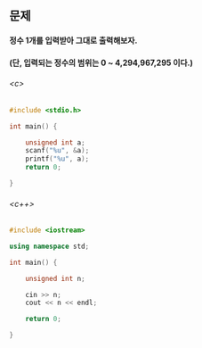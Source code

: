 
## 문제
#### 정수 1개를 입력받아 그대로 출력해보자.
#### (단, 입력되는 정수의 범위는 0 ~ 4,294,967,295 이다.)

###### \<c\>
```c
#include <stdio.h>

int main() {

	unsigned int a;
	scanf("%u", &a);
	printf("%u", a);
	return 0;

}
```

###### \<c++\>
```c++
#include <iostream>

using namespace std;

int main() {

	unsigned int n;

	cin >> n;
	cout << n << endl;

	return 0;

}
```
